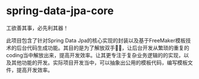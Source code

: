 # spring-data-jpa-core

工欲善其事，必先利其器！

此项目包含了针对Spring Data Jpa的核心实现的封装以及基于FreeMaker模板技术的后台代码生成功能。其目的是为了解放双手🙌🏻，让后台开发从繁琐的重复的coding当中解放出来，提高开发效率。让其更专注于复杂业务逻辑的的实现，以及其他功能的开发。实际项目开发当中，可以抽象出公用的模板代码，编写模板文件，提高开发效率。